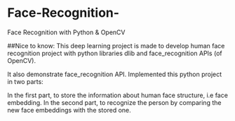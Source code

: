 

# Face-Recognition-
Face Recognition with Python &amp; OpenCV

##Nice to know:
This deep learning project is made to develop human face recognition project with python libraries dlib and face_recognition APIs (of OpenCV).

It also demonstrate face_recognition API. Implemented this python project in two parts:

In the first part, to store the information about human face structure, i.e face embedding.
In the second part,  to recognize the person by comparing the new face embeddings with the stored one.
